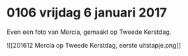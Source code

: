 # 0106 vrijdag 6 januari 2017
Even een foto van Mercia, gemaakt op Tweede Kerstdag.

![[201612 Mercia op Tweede Kerstdag, eerste uitstapje.png]]